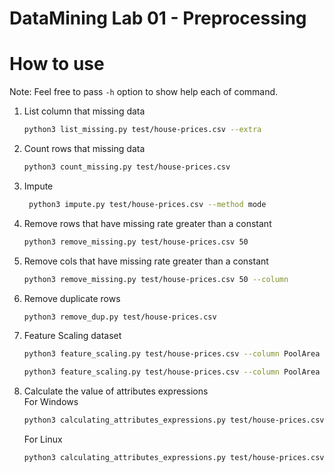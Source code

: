 # DataMining Lab 01 - Preprocessing

# How to use

Note: Feel free to pass `-h` option to show help each of command.

1. List column that missing data

    ```bash
    python3 list_missing.py test/house-prices.csv --extra
    ```

2. Count rows that missing data

    ```bash
    python3 count_missing.py test/house-prices.csv
    ``` 

3. Impute
   ```bash
    python3 impute.py test/house-prices.csv --method mode
    ```

 4. Remove rows that have missing rate greater than a constant
    ```bash
    python3 remove_missing.py test/house-prices.csv 50
    ```

5. Remove cols that have missing rate greater than a constant
    ```bash
    python3 remove_missing.py test/house-prices.csv 50 --column
    ```
6. Remove duplicate rows
    ```bash
    python3 remove_dup.py test/house-prices.csv
    ```

7. Feature Scaling dataset
    ```bash
    python3 feature_scaling.py test/house-prices.csv --column PoolArea YrSold
    ```

    ```bash
    python3 feature_scaling.py test/house-prices.csv --column PoolArea YrSold --method zscore
    ```

8. Calculate the value of attributes expressions  
    For Windows
    ```bash
    python3 calculating_attributes_expressions.py test/house-prices.csv YrSold + SalePrice * 2 --cname Total
    ```
    For Linux
    ```bash
    python3 calculating_attributes_expressions.py test/house-prices.csv YrSold + SalePrice \* 2 --cname Total
    ```

